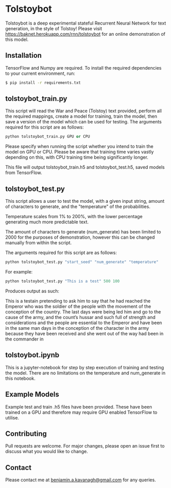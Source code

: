 # Tolstoybot

Tolstoybot is a deep experimental stateful Recurrent Neural Network for text generation, in the style of Tolstoy! Please visit <https://baknet.herokuapp.com/rnn/tolstoybot> for an online demonstration of this model. 

## Installation

TensorFlow and Numpy are required. To install the required dependencies to your current environment, run:

```bash
$ pip install -r requirements.txt
```

## tolstoybot_train.py

This script will read the War and Peace (Tolstoy) text provided, perform all the required mappings, create a model for training, train the model, then save a version of the model which can be used for testing. The arguments required for this script are as follows:

```python
python tolstoybot_train.py GPU or CPU
```

Please specify when running the script whether you intend to train the model on GPU or CPU. Please be aware that training time varies vastly depending on this, with CPU training time being significantly longer.

This file will output tolstoybot_train.h5 and tolstoybot_test.h5, saved models from TensorFlow.

## tolstoybot_test.py

This script allows a user to test the model, with a given input string, amount of characters to generate, and the "temperature" of the probabilities. 

Temperature scales from 1% to 200%, with the lower percentage generating much more predictable text.  

The amount of characters to generate (num_generate) has been limited to 2000 for the purposes of demonstration, however this can be changed manually from within the script.  

The arguments required for this script are as follows:

```python
python tolstoybot_test.py "start_seed" "num_generate" "temperature"
```
For example:
```python
python tolstoybot_test.py "This is a test" 500 100
```
Produces output as such:

This is a testain pretending to ask him to say that he had reached the
Emperor who was the soldier of the people with the movement of the conception of
the country. The last days were being led him and go to the cause of the
army, and the count’s hussar and such full of strength and considerations and
the people are essential to the Emperor and have been in the same man days in the
conception of the character in the army because they have been
received and she went out of the way had been in the commander in


## tolstoybot.ipynb

This is a jupyter-notebook for step by step execution of training and testing the model. There are no limitations on the temperature and num_generate in this notebook.

## Example Models

Example test and train .h5 files have been provided. These have been trained on a GPU and therefore may require GPU enabled TensorFlow to utilise.

## Contributing
Pull requests are welcome. For major changes, please open an issue first to discuss what you would like to change.

## Contact
Please contact me at benjamin.a.kavanagh@gmail.com for any queries. 